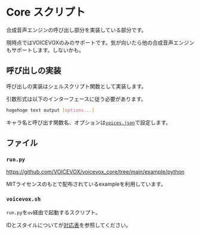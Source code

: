 # Core スクリプト

合成音声エンジンの呼び出し部分を実装している部分です。

現時点ではVOICEVOXのみのサポートです。気が向いたら他の合成音声エンジンもサポートします。しないかも。

## 呼び出しの実装

呼び出しの実装はシェルスクリプト関数として実装します。

引数形式は以下のインターフェースに従う必要があります。

```bash
hogehoge text output [options...]
```

キャラ名と呼び出す関数名、オプションは[`voices.json`](../data/voices.json)で設定します。

## ファイル

### `run.py`

<https://github.com/VOICEVOX/voicevox_core/tree/main/example/python>

MITライセンスのもとで配布されているexampleを利用しています。

### `voicevox.sh`

`run.py`を`uv`経由で起動するスクリプト。

IDとスタイルについてが[対応表](https://github.com/VOICEVOX/voicevox_vvm/blob/main/README.md#%E9%9F%B3%E5%A3%B0%E3%83%A2%E3%83%87%E3%83%ABvvm%E3%83%95%E3%82%A1%E3%82%A4%E3%83%AB%E3%81%A8%E5%A3%B0%E3%82%AD%E3%83%A3%E3%83%A9%E3%82%AF%E3%82%BF%E3%83%BC%E3%82%B9%E3%82%BF%E3%82%A4%E3%83%AB%E5%90%8D%E3%81%A8%E3%82%B9%E3%82%BF%E3%82%A4%E3%83%AB-id-%E3%81%AE%E5%AF%BE%E5%BF%9C%E8%A1%A8)を参照してください。
